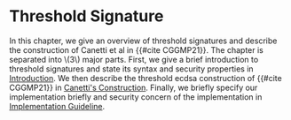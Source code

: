 # Threshold Signature

In this chapter, we give an overview of threshold signatures and describe the construction of Canetti et al in {{#cite CGGMP21}}. The chapter is separated into \\(3\\) major parts. First, we give a brief introduction to threshold signatures and state its syntax and security properties in [Introduction](./threshold-ecdsa-introduction/introduction.md). We then describe the threshold ecdsa construction of {{#cite CGGMP21}} in [Canetti's Construction](./threshold-ecdsa-construction/introduction.md). Finally, we briefly specify our implementation briefly and security concern of the implementation in [Implementation Guideline](./intended-implementation/our-intended-implementation.md).